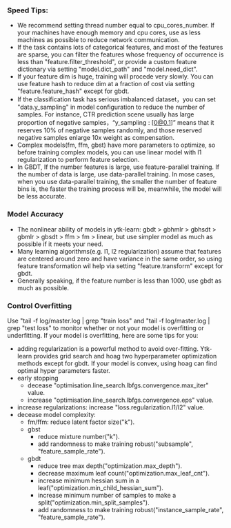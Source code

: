 ### Speed Tips:

- We recommend setting  thread number equal to cpu_cores_number. If your machines have enough memory and cpu cores,  use as less machines as possible to reduce network communication.
- If the task contains lots of categorical features, and  most of the features are sparse, you can filter the features whose frequency of occurrence is less than "feature.filter_threshold", or provide a custom feature dictionary  via setting "model.dict_path" and "model.need_dict".
- If your feature dim is huge, training will procede very slowly. You can use feature hash to reduce dim at a fraction of cost via setting "feature.feature_hash" except for gbdt. 
- If the classification task has serious imbalanced dataset，you can set "data.y_sampling" in model configuration to reduce the number of samples. For instance, CTR prediction scene usually has large proportion of negative samples，“y_sampling : [0@0.1]” means that it reserves 10% of negative samples randomly, and those reserved negative samples enlarge 10x weight as compensation.
- Complex models(fm, ffm, gbst) have more parameters to optimize,  so before training complex models, you can use linear model with l1 regularization to perform feature selection.
- In GBDT, If  the number features is large, use feature-parallel training.  If the number of data is large, use data-parallel training. In mose cases, when you use data-parallel training, the smaller the number of feature bins is, the faster the training process will be, meanwhile, the model will be less accurate.

### Model Accuracy

- The nonlinear ability of models in ytk-learn: gbdt > gbhmlr > gbhsdt > gbmlr > gbsdt > ffm > fm > linear, but use simpler model as much as possible if it meets your need.
- Many learning algorithms(e.g. l1, l2 regularization) assume that features are centered around zero and have variance in the same order, so using feature transformation wil help via setting "feature.transform" except for gbdt.
- Generally speaking,  if the feature number is less than 1000, use gbdt as much as possible.

### Control Overfitting

Use "tail -f log/master.log | grep "train loss" and "tail -f log/master.log | grep "test loss" to monitor whether or not your model is overfitting or underfitting. If your model is overfitting, here are some tips for you:

- adding regularization is a powerful method to avoid over-fitting. Ytk-learn provides grid search and hoag two hyperparameter optimization methods except for gbdt. If your model is convex, using hoag can find optimal hyper parameters faster.
- early stopping
  - decease "optimisation.line_search.lbfgs.convergence.max_iter" value.
  - increase "optimisation.line_search.lbfgs.convergence.eps" value.
- increase regularizations: increase "loss.regularization.l1/l2" value.
- decease model complexity:
  - fm/ffm: reduce latent factor size("k").
  - gbst
    - reduce mixture number("k").
    - add randomness to make training robust("subsample", "feature_sample_rate").
  - gbdt
    - reduce tree max depth("optimization.max_depth").
    - decrease maximum leaf count("optimization.max_leaf_cnt").
    - increase minimum hessian sum in a leaf("optimization.min_child_hessian_sum").
    - increase minimum number of samples to make a split("optimization.min_split_samples").
    - add randomness to make training robust("instance_sample_rate", "feature_sample_rate").
